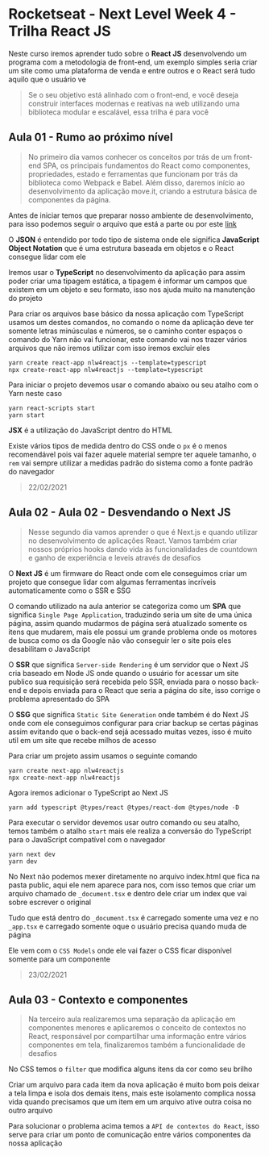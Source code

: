 # Rocketseat - Next Level Week 4 - Trilha React JS
Neste curso iremos aprender tudo sobre o **React JS** desenvolvendo um programa com a metodologia de front-end, um exemplo simples seria criar um site como uma plataforma de venda e entre outros e o React será tudo aquilo que o usuário ve

>Se o seu objetivo está alinhado com o front-end, e você deseja construir interfaces modernas e reativas na web utilizando uma biblioteca modular e escalável, essa trilha é para você

## Aula 01 - Rumo ao próximo nível
>No primeiro dia vamos conhecer os conceitos por trás de um front-end SPA, os principais fundamentos do React como componentes, propriedades, estado e ferramentas que funcionam por trás da biblioteca como Webpack e Babel. Além disso, daremos início ao desenvolvimento da aplicação move.it, criando a estrutura básica de componentes da página.

Antes de iniciar temos que preparar nosso ambiente de desenvolvimento, para isso podemos seguir o arquivo que está a parte ou por este [link](https://www.notion.so/Configura-es-do-ambiente-React-76f2963a042f45b9b9b567a2795945b8)

O **JSON** é entendido por todo tipo de sistema onde ele significa **JavaScript Object Notation** que é uma estrutura baseada em objetos e o React consegue lidar com ele

Iremos usar o **TypeScript** no desenvolvimento da aplicação para assim poder criar uma tipagem estática, a tipagem é informar um campos que existem em um objeto e seu formato, isso nos ajuda muito na manutenção do projeto

Para criar os arquivos base básico da nossa aplicação com TypeScript usamos um destes comandos, no comando o nome da aplicação  deve ter somente letras minúsculas e números, se o caminho conter espaços o comando do Yarn não vai funcionar, este comando vai nos trazer vários arquivos que não iremos utilizar com isso iremos excluir eles
````
yarn create react-app nlw4reactjs --template=typescript
npx create-react-app nlw4reactjs --template=typescript
````

Para iniciar o projeto devemos usar o comando abaixo ou seu atalho com o Yarn neste caso
````
yarn react-scripts start
yarn start
````

**JSX** é a utilização do JavaScript dentro do HTML

Existe vários tipos de medida dentro do CSS onde o `px` é o menos recomendável pois vai fazer aquele material sempre ter aquele tamanho, o `rem` vai sempre utilizar a medidas padrão do sistema como a fonte padrão do navegador

>22/02/2021

## Aula 02 - Aula 02 - Desvendando o Next JS
>Nesse segundo dia vamos aprender o que é Next.js e quando utilizar no desenvolvimento de aplicações React. Vamos também criar nossos próprios hooks dando vida às funcionalidades de countdown e ganho de experiência e leveis através de desafios

O **Next JS** é um firmware do React onde com ele conseguimos criar um projeto que consegue lidar com algumas ferramentas incríveis automaticamente como o SSR e SSG

O comando utilizado na aula anterior se categoriza como um **SPA** que significa `Single Page Application`, traduzindo seria um site de uma única página, assim quando mudarmos de página será atualizado somente os itens que mudarem, mais ele possui um grande problema onde os motores de busca como os da Google não vão conseguir ler o site pois eles desabilitam o JavaScript

O **SSR** que significa `Server-side Rendering` é um servidor que o Next JS cria baseado em Node JS onde quando o usuário for acessar um site publico sua requisição será recebida pelo SSR, enviada para o nosso back-end e depois enviada para o React que seria a página do site, isso corrige o problema apresentado do SPA

O **SSG** que significa `Static Site Generation` onde também é do Next JS onde com ele conseguimos configurar para criar backup se certas páginas assim evitando que o back-end sejá acessado muitas vezes, isso é muito util em um site que recebe milhos de acesso

Para criar um projeto assim usamos o seguinte comando
````
yarn create next-app nlw4reactjs
npx create-next-app nlw4reactjs
````

Agora iremos adicionar o TypeScript ao Next JS
````
yarn add typescript @types/react @types/react-dom @types/node -D
````

Para executar o servidor devemos usar outro comando ou seu atalho, temos também o atalho `start` mais ele realiza a conversão do TypeScript para o JavaScript compatível com o navegador
````
yarn next dev
yarn dev
````

No Next não podemos mexer diretamente no arquivo index.html que fica na pasta public, aqui ele nem aparece para nos, com isso temos que criar um arquivo chamado de `_document.tsx` e dentro dele criar um index que vai sobre escrever o original

Tudo que está dentro do `_document.tsx` é carregado somente uma vez e no `_app.tsx` e carregado somente oque o usuário precisa quando muda de página

Ele vem com o `CSS Models` onde ele vai fazer o CSS ficar disponível somente para um componente

>23/02/2021

## Aula 03 - Contexto e componentes
>Na terceiro aula realizaremos uma separação da aplicação em componentes menores e aplicaremos o conceito de contextos no React, responsável por compartilhar uma informação entre vários componentes em tela, finalizaremos também a funcionalidade de desafios

No CSS temos o `filter` que modifica alguns itens da cor como seu brilho

Criar um arquivo para cada item da nova aplicação é muito bom pois deixar a tela limpa e isola dos demais itens, mais este isolamento complica nossa vida quando precisamos que um item em um arquivo ative outra coisa no outro arquivo

Para solucionar o problema acima temos a `API de contextos do React`, isso serve para criar um ponto de comunicação entre vários componentes da nossa aplicação
